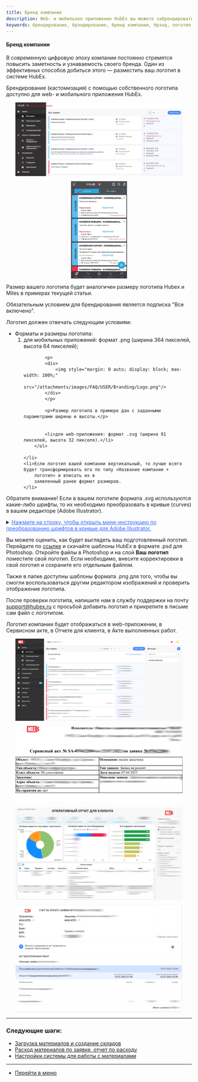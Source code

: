```yaml
---
title: Бренд компании
description: Web- и мобильное приложение HubEx вы можете забрендировать с помощью собственного логотипа. Обязательным условием для использования собственного логотипа является подписка PROFI. Для того, чтобы добавить логоитип вашей компании, напишите нам в службу поддержки на почту support@hubex.ru с просьбой добавить логотип.
keywords: брендирование, брэндирование, бренд компании, брэнд, логотип, свой логотип, собственный логотип, hubex, хабекс, хубекс, хабикс
---
```


#### Бренд компании
<html>
<meta charset="utf-8">

</html>
<body>
<p>В современную цифровую эпоху компании постоянно стремятся повысить заметность и узнаваемость своего бренда. Один из
    эффективных способов добиться этого — разместить ваш логотип в системе HubEx. </p>
<p>Брендирование (кастомизация) с помощью собственного логотипа доступно для web- и мобильного приложения HubEx.</p>

<p>
<div>
    <img style="margin: 0 auto; display: block; max-width: 90%;"
         src="/attachments/images/FAQ/USER/Branding/LogoMain.jpg"/>
</div>
</p>
<p>
<div>
    <img style="margin: 0 auto; display: block; max-width: 30%;"
         src="/attachments/images/FAQ/USER/Branding/LogoMob.jpg"/>
</div>
</p>
<p>Размер вашего логотипа будет аналогичен размеру логотипа Hubex и Miles в примерах текущей статьи. </p>
<p> Обязательным условием для
    брендирования является подписка "Все включено". </p>


<p>Логотип должен отвечать следующим условиям:</p>
<ul>
    <li>Форматы и размеры логотипа:
        <ol>
            <li>для мобильных приложений: формат .png (ширина 364 пикселей, высота 64 пикселей);</li>

            <p>
            <div>
                <img style="margin: 0 auto; display: block; max-width: 100%;"
                     src="/attachments/images/FAQ/USER/Branding/Logo.png"/>
            </div>
            </p>

            <p>Размер логотипа в примере дан с заданными параметрами ширины и высоты.</p>


            <li>для web-приложения: формат .svg (ширина 91 пикселей, высота 32 пикселя).</li>
        </ol>

    </li>
    <li>Если логотип вашей компании вертикальный, то лучше всего будет трансформировать его по типу «Название компании +
        логотип» и вписать их в
        заявленный ранее формат размеров.
    </li>


</ul>

<p>Обратите внимание! Если в вашем логотипе формата .svg используются какие-либо шрифты, то их необходимо преобразовать
    в кривые (curves) в вашем редакторе (Adobe Illustrator).</p>

<p>
    <details>
        <summary><span style="text-decoration: underline; color: #3366ff;"><span>Нажмите на строку, чтобы открыть мини-инструкцию по преобразованию шрифтов в кривые для Adobe Illustrator.</span></span>
        </summary>
<p>Два способа преобразования шрифта в кривые:</p>
<ol>
    <li>Первый способ:
    <ul>
        <li>выделите текстовую надпись и щелкните правой кнопкой мыши, затем в контекстном меню выберите пункт <strong>Преобразовать в кривые</strong>; 
        <li>сохраните логотип.</li>
            <p><div>
                <img style="margin-left: 100px; margin: 0 auto; display: block; max-width: 110%;"
                     src="/attachments/images/FAQ/USER/Branding/AI1.png"/>
            </div></p>
        </li>
        
       
    </ul>
    </li>

    <li>Второй способ:
    <ul>
        <li>выделите текстовую надпись и перейдите в меню <strong>Объект - Разобрать</strong>;
               </li>
               <p><div>
                <img style="margin-right: 10%; display: block; max-width: 110%;"
                     src="/attachments/images/FAQ/USER/Branding/AI2.png"/>
            </div></p>
        <li>в открывшемся окне установите флажки напротив пунктов <strong>Объект</strong> и <strong>Заливку</strong> и нажмите <strong>Ок</strong>;  
        <li>сохраните логотип.</li>
           <p><div>
                <img style="margin: 0 auto; display: block; max-width: 110%;"
                     src="/attachments/images/FAQ/USER/Branding/AI3.png"/>
            </div></p>
        </li>
         
      
    </ul>
    </li>
</ol>
</details></p>

<p>Вы можете оценить, как будет выглядеть ваш подготовленный логотип. Перейдите по <a
        href="https://smartsrv.sharepoint.com/:f:/s/HubEx/EmsLh1U4t0VKkrOSXJC_yYABeSPNNbR9qOtBboZOlva20w?e=2ZNokp"
        target="_blank">ссылке</a> и скачайте шаблоны HubEx в формате .psd для Photoshop. Откройте файлы в Photoshop и
    на слой <strong>Ваш логотип</strong> поместите свой логотип. Если необходимо, внесите корректировки в свой логотип и
    сохраните его отдельным файлом.</p>
<p>Также в папке доступны шаблоны формата .png для того, чтобы вы смогли воспользоваться другим редактором изображений и
    проверить отображение логотипа.</p>
<p>После проверки логотипа, напишите нам в службу поддержки на почту <a
        href="mailto:support@hubex.ru" target="_blank" rel="noopener">
    support@hubex.ru</a> с просьбой добавить логотип и прикрепите в письме сам файл с логотипом.</p>

<p>Логотип компании будет отображаться в web-приложении, в Сервисном акте, в Отчете для клиента, в Акте выполненных
    работ. </p>
<p>
<div>
    <img style="margin: 0 auto; display: block; max-width: 90%;"
         src="/attachments/images/FAQ/USER/Branding/Tickets.jpg"/>
</div>
</p>
<p>
<div>
    <img style="margin: 0 auto; display: block; max-width: 90%;"
         src="/attachments/images/FAQ/USER/Branding/Act.jpg"/>
</div>
</p>
<p>
<div>
    <img style="margin: 0 auto; display: block; max-width: 90%;"
         src="/attachments/images/FAQ/USER/Branding/Analytics.jpg"/>
</div>
</p>
<p>
<div>
    <img style="margin: 0 auto; display: block; max-width: 90%;"
         src="/attachments/images/FAQ/USER/Branding/Check.jpg"/>
</div>
</p>


</body>

___
### Следующие шаги:
- [Загрузка материалов и создание складов](./Materials.md)
- [Расход материалов по заявке, отчет по расходу](./Withdrawals.md)
- [Настройки системы для работы с материалами](./SettingsWithMaterials.md)


___
- [Перейти в меню](http://wiki.hubex.ru)
